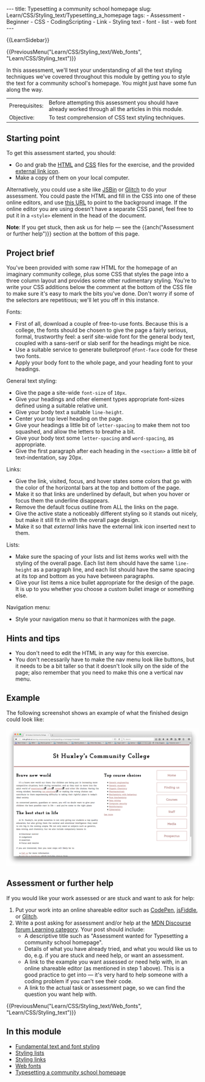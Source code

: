 --- title: Typesetting a community school homepage slug: Learn/CSS/Styling\_text/Typesetting\_a\_homepage tags: - Assessment - Beginner - CSS - CodingScripting - Link - Styling text - font - list - web font ---

{{LearnSidebar}}

{{PreviousMenu("Learn/CSS/Styling\_text/Web\_fonts", "Learn/CSS/Styling\_text")}}

In this assessment, we'll test your understanding of all the text styling techniques we've covered throughout this module by getting you to style the text for a community school's homepage. You might just have some fun along the way.

<table><tbody><tr class="odd"><td>Prerequisites:</td><td>Before attempting this assessment you should have already worked through all the articles in this module.</td></tr><tr class="even"><td>Objective:</td><td>To test comprehension of CSS text styling techniques.</td></tr></tbody></table>

Starting point
--------------

To get this assessment started, you should:

-   Go and grab the [HTML](https://github.com/mdn/learning-area/blob/master/css/styling-text/typesetting-a-homepage-start/index.html) and [CSS](https://github.com/mdn/learning-area/blob/master/css/styling-text/typesetting-a-homepage-start/style.css) files for the exercise, and the provided [external link icon](https://github.com/mdn/learning-area/blob/master/css/styling-text/typesetting-a-homepage-start/external-link-52.png).
-   Make a copy of them on your local computer.

Alternatively, you could use a site like <a href="https://jsbin.com/" class="external external-icon">JSBin</a> or [Glitch](https://glitch.com/) to do your assessment. You could paste the HTML and fill in the CSS into one of these online editors, and use [this URL](https://mdn.github.io/learning-area/css/styling-text/typesetting-a-homepage-start/external-link-52.png) to point to the background image. If the online editor you are using doesn't have a separate CSS panel, feel free to put it in a `<style>` element in the head of the document.

**Note**: If you get stuck, then ask us for help — see the {{anch("Assessment or further help")}} section at the bottom of this page.

Project brief
-------------

You've been provided with some raw HTML for the homepage of an imaginary community college, plus some CSS that styles the page into a three column layout and provides some other rudimentary styling. You're to write your CSS additions below the comment at the bottom of the CSS file to make sure it's easy to mark the bits you've done. Don't worry if some of the selectors are repetitious; we'll let you off in this instance.

Fonts:

-   First of all, download a couple of free-to-use fonts. Because this is a college, the fonts should be chosen to give the page a fairly serious, formal, trustworthy feel: a serif site-wide font for the general body text, coupled with a sans-serif or slab serif for the headings might be nice.
-   Use a suitable service to generate bulletproof `@font-face` code for these two fonts.
-   Apply your body font to the whole page, and your heading font to your headings.

General text styling:

-   Give the page a site-wide `font-size` of `10px`.
-   Give your headings and other element types appropriate font-sizes defined using a suitable relative unit.
-   Give your body text a suitable `line-height`.
-   Center your top level heading on the page.
-   Give your headings a little bit of `letter-spacing` to make them not too squashed, and allow the letters to breathe a bit.
-   Give your body text some `letter-spacing` and `word-spacing`, as appropriate.
-   Give the first paragraph after each heading in the `<section>` a little bit of text-indentation, say 20px.

Links:

-   Give the link, visited, focus, and hover states some colors that go with the color of the horizontal bars at the top and bottom of the page.
-   Make it so that links are underlined by default, but when you hover or focus them the underline disappears.
-   Remove the default focus outline from ALL the links on the page.
-   Give the active state a noticeably different styling so it stands out nicely, but make it still fit in with the overall page design.
-   Make it so that *external* links have the external link icon inserted next to them.

Lists:

-   Make sure the spacing of your lists and list items works well with the styling of the overall page. Each list item should have the same `line-height` as a paragraph line, and each list should have the same spacing at its top and bottom as you have between paragraphs.
-   Give your list items a nice bullet appropriate for the design of the page. It is up to you whether you choose a custom bullet image or something else.

Navigation menu:

-   Style your navigation menu so that it harmonizes with the page.

Hints and tips
--------------

-   You don't need to edit the HTML in any way for this exercise.
-   You don't necessarily have to make the nav menu look like buttons, but it needs to be a bit taller so that it doesn't look silly on the side of the page; also remember that you need to make this one a vertical nav menu.

Example
-------

The following screenshot shows an example of what the finished design could look like:

![](example2.png)

Assessment or further help
--------------------------

If you would like your work assessed or are stuck and want to ask for help:

1.  Put your work into an online shareable editor such as [CodePen](https://codepen.io/), [jsFiddle](https://jsfiddle.net/), or [Glitch](https://glitch.com/).
2.  Write a post asking for assessment and/or help at the [MDN Discourse forum Learning category](https://discourse.mozilla.org/c/mdn/learn). Your post should include:
    -   A descriptive title such as "Assessment wanted for Typesetting a community school homepage".
    -   Details of what you have already tried, and what you would like us to do, e.g. if you are stuck and need help, or want an assessment.
    -   A link to the example you want assessed or need help with, in an online shareable editor (as mentioned in step 1 above). This is a good practice to get into — it's very hard to help someone with a coding problem if you can't see their code.
    -   A link to the actual task or assessment page, so we can find the question you want help with.

{{PreviousMenu("Learn/CSS/Styling\_text/Web\_fonts", "Learn/CSS/Styling\_text")}}

In this module
--------------

-   [Fundamental text and font styling](/en-US/docs/Learn/CSS/Styling_text/Fundamentals)
-   [Styling lists](/en-US/docs/Learn/CSS/Styling_text/Styling_lists)
-   [Styling links](/en-US/docs/Learn/CSS/Styling_text/Styling_links)
-   [Web fonts](/en-US/docs/Learn/CSS/Styling_text/Web_fonts)
-   [Typesetting a community school homepage](/en-US/docs/Learn/CSS/Styling_text/Typesetting_a_homepage)
